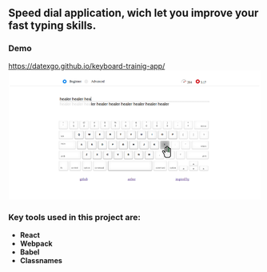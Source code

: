 ## Speed dial application, wich let you improve your fast typing skills.
### Demo
https://datexgo.github.io/keyboard-trainig-app/
![ScreenShot](/src/icons/preview.png?raw=true)
### Key tools used in this project are:
* **React**
* **Webpack**
* **Babel**
* **Classnames**
